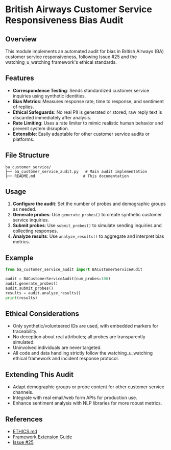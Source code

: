 # British Airways Customer Service Responsiveness Bias Audit

## Overview
This module implements an automated audit for bias in British Airways (BA) customer service responsiveness, following Issue #25 and the watching_u_watching framework's ethical standards.

## Features
- **Correspondence Testing**: Sends standardized customer service inquiries using synthetic identities.
- **Bias Metrics**: Measures response rate, time to response, and sentiment of replies.
- **Ethical Safeguards**: No real PII is generated or stored; raw reply text is discarded immediately after analysis.
- **Rate Limiting**: Uses a rate limiter to mimic realistic human behavior and prevent system disruption.
- **Extensible**: Easily adaptable for other customer service audits or platforms.

## File Structure
```
ba_customer_service/
├── ba_customer_service_audit.py   # Main audit implementation
├── README.md                     # This documentation
```

## Usage
1. **Configure the audit**: Set the number of probes and demographic groups as needed.
2. **Generate probes**: Use `generate_probes()` to create synthetic customer service inquiries.
3. **Submit probes**: Use `submit_probes()` to simulate sending inquiries and collecting responses.
4. **Analyze results**: Use `analyze_results()` to aggregate and interpret bias metrics.

## Example
```python
from ba_customer_service_audit import BACustomerServiceAudit

audit = BACustomerServiceAudit(num_probes=100)
audit.generate_probes()
audit.submit_probes()
results = audit.analyze_results()
print(results)
```

## Ethical Considerations
- Only synthetic/volunteered IDs are used, with embedded markers for traceability.
- No deception about real attributes; all probes are transparently simulated.
- Uninvolved individuals are never targeted.
- All code and data handling strictly follow the watching_u_watching ethical framework and incident response protocol.

## Extending This Audit
- Adapt demographic groups or probe content for other customer service channels.
- Integrate with real email/web form APIs for production use.
- Enhance sentiment analysis with NLP libraries for more robust metrics.

## References
- [ETHICS.md](../../ETHICS.md)
- [Framework Extension Guide](../../how_to_apply_guide/extending_framework.md)
- [Issue #25](https://github.com/genaforvena/watching_u_watching/issues/25)
